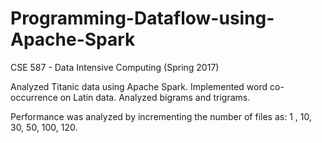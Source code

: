 # Programming-Dataflow-using-Apache-Spark
CSE 587 - Data Intensive Computing (Spring 2017)

Analyzed Titanic data using Apache Spark.
Implemented word co-occurrence on Latin data. Analyzed bigrams and trigrams.

Performance was analyzed by incrementing the number of files as: 1 , 10, 30, 50, 100, 120.
